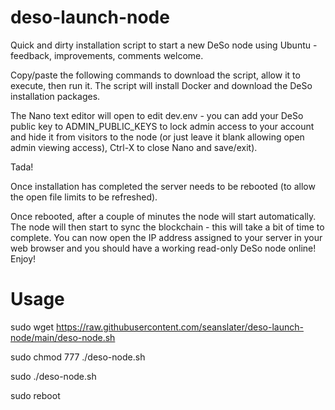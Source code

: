 # deso-launch-node

Quick and dirty installation script to start a new DeSo node using Ubuntu - feedback, improvements, comments welcome.

Copy/paste the following commands to download the script, allow it to execute, then run it. The script will install Docker and download the DeSo installation packages.

The Nano text editor will open to edit dev.env - you can add your DeSo public key to ADMIN_PUBLIC_KEYS to lock admin access to your account and hide it from visitors to the node (or just leave it blank allowing open admin viewing access), Ctrl-X to close Nano and save/exit).

Tada!

Once installation has completed the server needs to be rebooted (to allow the open file limits to be refreshed).

Once rebooted, after a couple of minutes the node will start automatically. The node will then start to sync the blockchain - this will take a bit of time to complete. You can now open the IP address assigned to your server in your web browser and you should have a working read-only DeSo node online! Enjoy!

# Usage

sudo wget https://raw.githubusercontent.com/seanslater/deso-launch-node/main/deso-node.sh

sudo chmod 777 ./deso-node.sh

sudo ./deso-node.sh

sudo reboot
